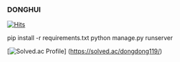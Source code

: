 ### DONGHUI


[![Hits](https://hits.seeyoufarm.com/api/count/incr/badge.svg?url=https%3A%2F%2Fgithub.com%2Fdongdong-119&count_bg=%2307B6AE&title_bg=%23050D7E&icon=&icon_color=%23E7E7E7&title=hits&edge_flat=false)](https://hits.seeyoufarm.com)

pip install -r requirements.txt
python manage.py runserver

[![Solved.ac Profile](http://mazassumnida.wtf/api/v2/generate_badge?boj=dongdong119)]
(https://solved.ac/dongdong119/)

